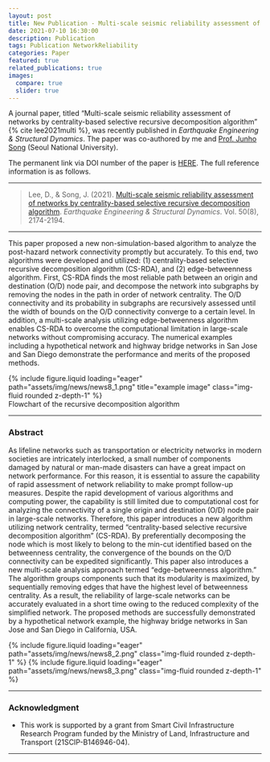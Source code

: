 ```yaml
---
layout: post
title: New Publication - Multi-scale seismic reliability assessment of networks by centrality-based selective recursive decomposition algorithm
date: 2021-07-10 16:30:00
description: Publication
tags: Publication NetworkReliability
categories: Paper
featured: true
related_publications: true
images:
  compare: true
  slider: true
---
```


A journal paper, titled “Multi-scale seismic reliability assessment of networks by centrality-based selective recursive decomposition algorithm” {% cite lee2021multi %}, was recently published in _Earthquake Engineering & Structural Dynamics_. The paper was co-authored by me and [Prof. Junho Song](https://systemreliability.wordpress.com/) (Seoul National University).

The permanent link via DOI number of the paper is [HERE](https://onlinelibrary.wiley.com/doi/abs/10.1002/eqe.3447). The full reference information is as follows.

<hr>

> Lee, D., & Song, J. (2021). [Multi-scale seismic reliability assessment of networks by centrality-based selective recursive decomposition algorithm](https://snu.elsevierpure.com/en/publications/multi-scale-seismic-reliability-assessment-of-networks-by-central). _Earthquake Engineering & Structural Dynamics_. Vol. 50(8), 2174-2194.

<hr>

This paper proposed a new non-simulation-based algorithm to analyze the post-hazard network connectivity promptly but accurately. To this end, two algorithms were developed and utilized: (1) centrality-based selective recursive decomposition algorithm (CS-RDA), and (2) edge-betweenness algorithm. First, CS-RDA finds the most reliable path between an origin and destination (O/D) node pair, and decompose the network into subgraphs by removing the nodes in the path in order of network centrality. The O/D connectivity and its probability in subgraphs are recursively assessed until the width of bounds on the O/D connectivity converge to a certain level. In addition, a multi-scale analysis utilizing edge-betweenness algorithm enables CS-RDA to overcome the computational limitation in large-scale networks without compromising accuracy. The numerical examples including a hypothetical network and highway bridge networks in San Jose and San Diego demonstrate the performance and merits of the proposed methods.

<div class="row">
    <div class="col-sm mt-3 mt-md-0">
        {% include figure.liquid loading="eager" path="assets/img/news/news8_1.png" title="example image" class="img-fluid rounded z-depth-1" %}
    </div>
</div>
<div class="caption">
    Flowchart of the recursive decomposition algorithm
</div>

<hr>

### Abstract

As lifeline networks such as transportation or electricity networks in modern societies are intricately interlocked, a small number of components damaged by natural or man-made disasters can have a great impact on network performance. For this reason, it is essential to assure the capability of rapid assessment of network reliability to make prompt follow-up measures. Despite the rapid development of various algorithms and computing power, the capability is still limited due to computational cost for analyzing the connectivity of a single origin and destination (O/D) node pair in large-scale networks. Therefore, this paper introduces a new algorithm utilizing network centrality, termed “centrality-based selective recursive decomposition algorithm” (CS-RDA). By preferentially decomposing the node which is most likely to belong to the min-cut identified based on the betweenness centrality, the convergence of the bounds on the O/D connectivity can be expedited significantly. This paper also introduces a new multi-scale analysis approach termed “edge-betweenness algorithm.” The algorithm groups components such that its modularity is maximized, by sequentially removing edges that have the highest level of betweenness centrality. As a result, the reliability of large-scale networks can be accurately evaluated in a short time owing to the reduced complexity of the simplified network. The proposed methods are successfully demonstrated by a hypothetical network example, the highway bridge networks in San Jose and San Diego in California, USA.

<swiper-container keyboard="true" navigation="true" pagination="true" pagination-clickable="true" pagination-dynamic-bullets="true" rewind="true">
  <swiper-slide>{% include figure.liquid loading="eager" path="assets/img/news/news8_2.png" class="img-fluid rounded z-depth-1" %}</swiper-slide>
  <swiper-slide>{% include figure.liquid loading="eager" path="assets/img/news/news8_3.png" class="img-fluid rounded z-depth-1" %}</swiper-slide>
</swiper-container>

<hr>

### Acknowledgment

- This work is supported by a grant from Smart Civil Infrastructure Research Program funded by the Ministry of Land, Infrastructure and Transport (21SCIP-B146946-04).

<hr>
